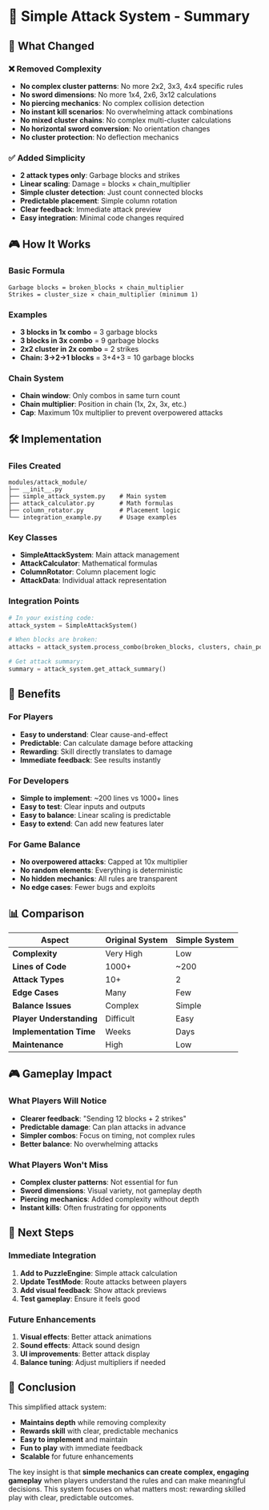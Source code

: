 # 🎯 Simple Attack System - Summary

## 🚀 What Changed

### ❌ Removed Complexity
- **No complex cluster patterns**: No more 2x2, 3x3, 4x4 specific rules
- **No sword dimensions**: No more 1x4, 2x6, 3x12 calculations
- **No piercing mechanics**: No complex collision detection
- **No instant kill scenarios**: No overwhelming attack combinations
- **No mixed cluster chains**: No complex multi-cluster calculations
- **No horizontal sword conversion**: No orientation changes
- **No cluster protection**: No deflection mechanics

### ✅ Added Simplicity
- **2 attack types only**: Garbage blocks and strikes
- **Linear scaling**: Damage = blocks × chain_multiplier
- **Simple cluster detection**: Just count connected blocks
- **Predictable placement**: Simple column rotation
- **Clear feedback**: Immediate attack preview
- **Easy integration**: Minimal code changes required

## 🎮 How It Works

### Basic Formula
```
Garbage blocks = broken_blocks × chain_multiplier
Strikes = cluster_size × chain_multiplier (minimum 1)
```

### Examples
- **3 blocks in 1x combo** = 3 garbage blocks
- **3 blocks in 3x combo** = 9 garbage blocks
- **2x2 cluster in 2x combo** = 2 strikes
- **Chain: 3→2→1 blocks** = 3+4+3 = 10 garbage blocks

### Chain System
- **Chain window**: Only combos in same turn count
- **Chain multiplier**: Position in chain (1x, 2x, 3x, etc.)
- **Cap**: Maximum 10x multiplier to prevent overpowered attacks

## 🛠️ Implementation

### Files Created
```
modules/attack_module/
├── __init__.py
├── simple_attack_system.py    # Main system
├── attack_calculator.py       # Math formulas
├── column_rotator.py          # Placement logic
└── integration_example.py     # Usage examples
```

### Key Classes
- **SimpleAttackSystem**: Main attack management
- **AttackCalculator**: Mathematical formulas
- **ColumnRotator**: Column placement logic
- **AttackData**: Individual attack representation

### Integration Points
```python
# In your existing code:
attack_system = SimpleAttackSystem()

# When blocks are broken:
attacks = attack_system.process_combo(broken_blocks, clusters, chain_position)

# Get attack summary:
summary = attack_system.get_attack_summary()
```

## 🎯 Benefits

### For Players
- **Easy to understand**: Clear cause-and-effect
- **Predictable**: Can calculate damage before attacking
- **Rewarding**: Skill directly translates to damage
- **Immediate feedback**: See results instantly

### For Developers
- **Simple to implement**: ~200 lines vs 1000+ lines
- **Easy to test**: Clear inputs and outputs
- **Easy to balance**: Linear scaling is predictable
- **Easy to extend**: Can add new features later

### For Game Balance
- **No overpowered attacks**: Capped at 10x multiplier
- **No random elements**: Everything is deterministic
- **No hidden mechanics**: All rules are transparent
- **No edge cases**: Fewer bugs and exploits

## 📊 Comparison

| Aspect | Original System | Simple System |
|--------|----------------|---------------|
| **Complexity** | Very High | Low |
| **Lines of Code** | 1000+ | ~200 |
| **Attack Types** | 10+ | 2 |
| **Edge Cases** | Many | Few |
| **Balance Issues** | Complex | Simple |
| **Player Understanding** | Difficult | Easy |
| **Implementation Time** | Weeks | Days |
| **Maintenance** | High | Low |

## 🎮 Gameplay Impact

### What Players Will Notice
- **Clearer feedback**: "Sending 12 blocks + 2 strikes"
- **Predictable damage**: Can plan attacks in advance
- **Simpler combos**: Focus on timing, not complex rules
- **Better balance**: No overwhelming attacks

### What Players Won't Miss
- **Complex cluster patterns**: Not essential for fun
- **Sword dimensions**: Visual variety, not gameplay depth
- **Piercing mechanics**: Added complexity without depth
- **Instant kills**: Often frustrating for opponents

## 🚀 Next Steps

### Immediate Integration
1. **Add to PuzzleEngine**: Simple attack calculation
2. **Update TestMode**: Route attacks between players
3. **Add visual feedback**: Show attack previews
4. **Test gameplay**: Ensure it feels good

### Future Enhancements
1. **Visual effects**: Better attack animations
2. **Sound effects**: Attack sound design
3. **UI improvements**: Better attack display
4. **Balance tuning**: Adjust multipliers if needed

## 🎯 Conclusion

This simplified attack system:
- **Maintains depth** while removing complexity
- **Rewards skill** with clear, predictable mechanics
- **Easy to implement** and maintain
- **Fun to play** with immediate feedback
- **Scalable** for future enhancements

The key insight is that **simple mechanics can create complex, engaging gameplay** when players understand the rules and can make meaningful decisions. This system focuses on what matters most: rewarding skilled play with clear, predictable outcomes. 